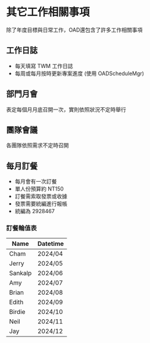 # 其它工作相關事項

除了年度目標與日常工作，OAD還包含了許多工作相關事項

## 工作日誌

- 每天填寫 TWM 工作日誌
- 每周或每月按時更新專案進度 (使用 OADScheduleMgr)

## 部門月會

表定每個月月底召開一次，實則依照狀況不定時舉行

## 團隊會議

各團隊依照需求不定時召開

## 每月訂餐

- 每月會有一次訂餐
- 單人份預算約 NT150
- 訂餐需索取發票或收據
- 發票需要統編進行報帳
- 統編為 2928467

### 訂餐輪值表

|Name|Datetime|
|-|-|
|Cham	|2024/04|
|Jerry	|2024/05|
|Sankalp	|2024/06|
|Amy		|2024/07|
|Brian	|2024/08|
|Edith	|2024/09|
|Birdie	|2024/10|
|Neil	|2024/11|
|Jay		|2024/12|